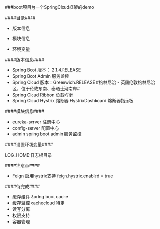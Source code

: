 

###boot项目为一个SpringCloud框架的demo

####目录####

- 版本信息

- 模块信息

- 环境变量

####版本信息####

- Spring Boot 版本： 2.1.4.RELEASE
- Spring Boot Admin 服务监控
- Spring Cloud 版本：Greenwich.RELEASE  #格林尼治 - 英国伦敦格林尼治区，位于伦敦东南、泰晤士河南岸#
- Spring Cloud Ribbon 负载均衡
- Spring Cloud Hystrix 熔断器  HystrixDashboard 熔断器指示板

####模块信息####

- eureka-server 注册中心
- config-server 配置中心
- admin         spring boot admin 服务监控


####设置环境变量####

LOG_HOME:日志根目录

####注意点####
- Feign 启用hystrix支持
  feign.hystrix.enabled = true


####待完成####
- 缓存组件 Spring boot cache
- 缓存监控 cachecloud 待定
- 读写分离
- 权限支持
- 容器管理